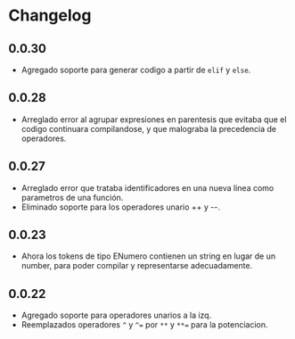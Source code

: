 # Changelog

## 0.0.30

- Agregado soporte para generar codigo a partir de `elif` y `else`.

## 0.0.28

- Arreglado error al agrupar expresiones en parentesis que evitaba que el codigo continuara compilandose,
  y que malograba la precedencia de operadores.

## 0.0.27

- Arreglado error que trataba identificadores en una nueva linea como parametros de una función.
- Eliminado soporte para los operadores unario ++ y --.

## 0.0.23

- Ahora los tokens de tipo ENumero contienen un string en lugar de un number,
  para poder compilar y representarse adecuadamente.

## 0.0.22

- Agregado soporte para operadores unarios a la izq.
- Reemplazados operadores `^` y `^=` por `**` y `**=` para la potenciacion.
